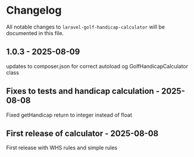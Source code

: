# Changelog

All notable changes to `laravel-golf-handicap-calculator` will be documented in this file.

## 1.0.3 - 2025-08-09

updates to composer.json for correct autoload og GolfHandicapCalculator class

## Fixes to tests and handicap calculation - 2025-08-08

Fixed getHandicap return to integer instead of float

## First release of calculator - 2025-08-08

First release with WHS rules and simple rules
